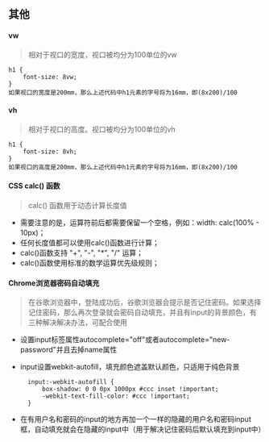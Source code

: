 ## 其他

#### vw
> 相对于视口的宽度，视口被均分为100单位的vw

    h1 {
        font-size: 8vw;
    }
    如果视口的宽度是200mm，那么上述代码中h1元素的字号将为16mm，即(8x200)/100

#### vh
> 相对于视口的高度。视口被均分为100单位的vh

    h1 {
        font-size: 8vh;
    }
    如果视口的高度是200mm，那么上述代码中h1元素的字号将为16mm，即(8x200)/100

#### CSS calc() 函数
> calc() 函数用于动态计算长度值

* 需要注意的是，运算符前后都需要保留一个空格，例如：width: calc(100% - 10px)；
* 任何长度值都可以使用calc()函数进行计算；
* calc()函数支持 "+", "-", "*", "/" 运算；
* calc()函数使用标准的数学运算优先级规则；

#### Chrome浏览器密码自动填充
> 在谷歌浏览器中，登陆成功后，谷歌浏览器会提示是否记住密码。如果选择记住密码，那么再次登录就会密码自动填充，并且有input的背景颜色，有三种解决解决办法，可配合使用

* 设置input标签属性autocomplete="off"或者autocomplete="new-password"并且去掉name属性
* input设置webkit-autofill，填充颜色遮盖默认颜色，只适用于纯色背景

        input:-webkit-autofill {
            box-shadow: 0 0 0px 1000px #ccc inset !important;
            -webkit-text-fill-color: #ccc !important;
        }
* 在有用户名和密码的input的地方再加一个一样的隐藏的用户名和密码input框，自动填充就会在隐藏的input中（用于解决记住密码后默认填充到input中）